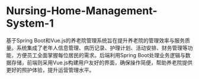 # Nursing-Home-Management-System-1
基于Spring Boot和Vue.js的养老院管理系统旨在提升养老院的管理效率与服务质量。系统集成了老年人信息管理、病历记录、护理计划、活动安排、财务管理等功能，方便员工全面掌握每位居民的需求。后端利用Spring Boot处理业务逻辑与数据存储，前端则采用Vue.js构建用户友好的界面，确保操作简便，帮助养老院提供更好的照护体验，提升运营管理水平。
